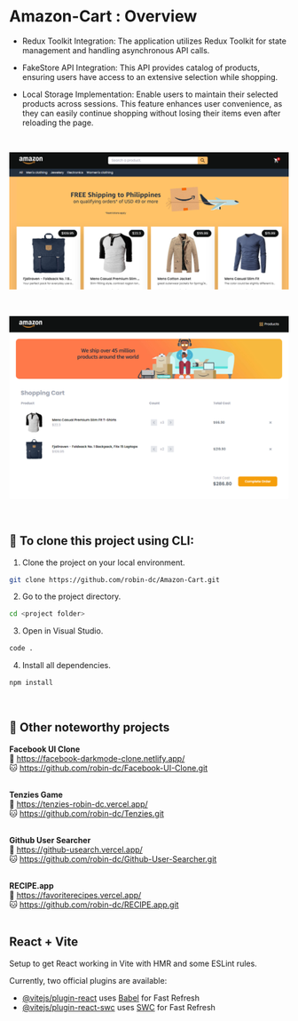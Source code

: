 # Amazon-Cart : Overview
- Redux Toolkit Integration: The application utilizes Redux Toolkit for state management and handling asynchronous API calls.

- FakeStore API Integration: This API provides catalog of products, ensuring users have access to an extensive selection while shopping.

- Local Storage Implementation: Enable users to maintain their selected products across sessions. This feature enhances user convenience, as they can easily continue shopping without losing their items even after reloading the page.

<br>

<a href="https://amazon-shopcart.netlify.app/"><img src='https://github.com/robin-dc/Amazon-Cart/blob/main/public/amazoncart_preview1.png'></a>

<br>

<a href="https://amazon-shopcart.netlify.app/"><img src='https://github.com/robin-dc/Amazon-Cart/blob/main/public/amazoncart_preview2.png'></a>

<br>

## 🚀 To clone this project using CLI:
1. Clone the project on your local environment.
```sh
git clone https://github.com/robin-dc/Amazon-Cart.git
```
2. Go to the project directory.
```sh
cd <project folder>
```
3. Open in Visual Studio.
```sh
code .
```
4. Install all dependencies.
```sh
npm install
```

<br>

## 📝 Other noteworthy projects

<strong>Facebook UI Clone</strong><br>
🔗 https://facebook-darkmode-clone.netlify.app/<br>
🐱 https://github.com/robin-dc/Facebook-UI-Clone.git<br><br>

<strong>Tenzies Game</strong><br>
🔗 https://tenzies-robin-dc.vercel.app/ <br>
🐱 https://github.com/robin-dc/Tenzies.git<br><br>

<strong>Github User Searcher</strong><br>
🔗 https://github-usearch.vercel.app/ <br>
🐱 https://github.com/robin-dc/Github-User-Searcher.git<br><br>

<strong>RECIPE.app</strong><br>
🔗 https://favoriterecipes.vercel.app/ <br>
🐱 https://github.com/robin-dc/RECIPE.app.git<br><br>

## React + Vite

Setup to get React working in Vite with HMR and some ESLint rules.

Currently, two official plugins are available:

- [@vitejs/plugin-react](https://github.com/vitejs/vite-plugin-react/blob/main/packages/plugin-react/README.md) uses [Babel](https://babeljs.io/) for Fast Refresh
- [@vitejs/plugin-react-swc](https://github.com/vitejs/vite-plugin-react-swc) uses [SWC](https://swc.rs/) for Fast Refresh

